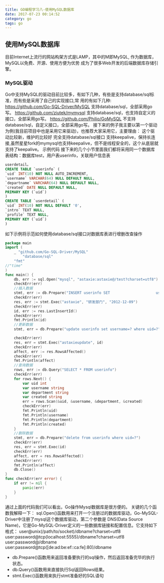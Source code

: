 ```yaml
---
title: GO编程学习八-使用MySQL数据库
date: 2017-07-23 00:14:52
category: go
tags: go
---
```

## 使用MySQL数据库
目前Internet上流行的网站构架方式是LAMP，其中的M即MySQL, 作为数据库，MySQL以免费、开源、使用方便为优势
成为了很多Web开发的后端数据库存储引擎。
### MySQL驱动
Go中支持MySQL的驱动目前比较多，有如下几种，有些是支持database/sql标准，而有些是采用了自己的实现接口,常
用的有如下几种:
https://github.com/Go-SQL-Driver/MySQL 支持database/sql，全部采用go写。
https://github.com/ziutek/mymysql 支持database/sql，也支持自定义的接口，全部采用go写。
https://github.com/Philio/GoMySQL 不支持database/sql，自定义接口，全部采用go写。
接下来的例子我主要以第一个驱动为例(我目前项目中也是采用它来驱动)，也推荐大家采用它，主要理由：
这个驱动比较新，维护的比较好
完全支持database/sql接口
支持keepalive，保持长连接,虽然星星fork的mymysql也支持keepalive，但不是线程安全的，这个从底层就
支持了keepalive。
示例代码
接下来的几个小节里面我们都将采用同一个数据库表结构：数据库test，用户表userinfo，关联用户信息表
```sql
userdetail。
CREATE TABLE `userinfo` (
`uid` INT(10) NOT NULL AUTO_INCREMENT,
`username` VARCHAR(64) NULL DEFAULT NULL,
`departname` VARCHAR(64) NULL DEFAULT NULL,
`created` DATE NULL DEFAULT NULL,
PRIMARY KEY (`uid`)
)
CREATE TABLE `userdetail` (
`uid` INT(10) NOT NULL DEFAULT '0',
`intro` TEXT NULL,
`profile` TEXT NULL,
PRIMARY KEY (`uid`)
)
```
如下示例将示范如何使用database/sql接口对数据库表进行增删改查操作
```go
package main
import (
    _ "github.com/Go-SQL-Driver/MySQL"
        "database/sql"
    "fmt"
//"time"
)
func main() {
    db, err := sql.Open("mysql", "astaxie:astaxie@/test?charset=utf8")
    checkErr(err)
    //插入数据
    stmt, err := db.Prepare("INSERT userinfo SET                     username=?,departname=?,created=?")
    checkErr(err)
    res, err := stmt.Exec("astaxie", "研发部门", "2012-12-09")
    checkErr(err)
    id, err := res.LastInsertId()
    checkErr(err)
    fmt.Println(id)
    //更新数据
    stmt, err = db.Prepare("update userinfo set username=? where uid=?")

    checkErr(err)
    res, err = stmt.Exec("astaxieupdate", id)
    checkErr(err)
    affect, err := res.RowsAffected()
    checkErr(err)
    fmt.Println(affect)
    //查询数据
    rows, err := db.Query("SELECT * FROM userinfo")
    checkErr(err)
    for rows.Next() {
        var uid int
        var username string
        var department string
        var created string
        err = rows.Scan(&uid, &username, &department, &created)
        checkErr(err)
        fmt.Println(uid)
        fmt.Println(username)
        fmt.Println(department)
        fmt.Println(created)
    }
    //删除数据
    stmt, err = db.Prepare("delete from userinfo where uid=?")
    checkErr(err)
    res, err = stmt.Exec(id)
    checkErr(err)
    affect, err = res.RowsAffected()
    checkErr(err)
    fmt.Println(affect)
    db.Close()
}
func checkErr(err error) {
    if err != nil {
        panic(err)
    }
}
```
通过上面的代码我们可以看出，Go操作Mysql数据库是很方便的。
关键的几个函数我解释一下：
sql.Open()函数用来打开一个注册过的数据库驱动，Go-MySQL-Driver中注册了mysql这个数据库驱动，第二个参数是
DNS(Data Source Name)，它是Go-MySQL-Driver定义的一些数据库链接和配置信息。它支持如下格式：
user@unix(/path/to/socket)/dbname?charset=utf8
user:password@tcp(localhost:5555)/dbname?charset=utf8
user:password@/dbname
user:password@tcp([de:ad:be:ef::ca:fe]:80)/dbname
* db.Prepare()函数用来返回准备要执行的sql操作，然后返回准备完毕的执行状态。
* db.Query()函数用来直接执行Sql返回Rows结果。
* stmt.Exec()函数用来执行stmt准备好的SQL语句